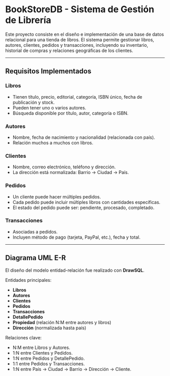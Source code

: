 # BookStoreDB - Sistema de Gestión de Librería

Este proyecto consiste en el diseño e implementación de una base de datos relacional para una tienda de libros. El sistema permite gestionar libros, autores, clientes, pedidos y transacciones, incluyendo su inventario, historial de compras y relaciones geográficas de los clientes.

---

##  Requisitos Implementados

### Libros
- Tienen título, precio, editorial, categoría, ISBN único, fecha de publicación y stock.
- Pueden tener uno o varios autores.
- Búsqueda disponible por título, autor, categoría o ISBN.

### Autores
- Nombre, fecha de nacimiento y nacionalidad (relacionada con país).
- Relación muchos a muchos con libros.

### Clientes
- Nombre, correo electrónico, teléfono y dirección.
- La dirección está normalizada: Barrio → Ciudad → País.

### Pedidos
- Un cliente puede hacer múltiples pedidos.
- Cada pedido puede incluir múltiples libros con cantidades específicas.
- El estado del pedido puede ser: pendiente, procesado, completado.

### Transacciones
- Asociadas a pedidos.
- Incluyen método de pago (tarjeta, PayPal, etc.), fecha y total.

---

##  Diagrama UML E-R

El diseño del modelo entidad-relación fue realizado con **DrawSQL**.


Entidades principales:

- **Libros**
- **Autores**
- **Clientes**
- **Pedidos**
- **Transacciones**
- **DetallePedido**
- **Propiedad** (relación N:M entre autores y libros)
- **Dirección** (normalizada hasta país)

Relaciones clave:

- N:M entre Libros y Autores.
- 1:N entre Clientes y Pedidos.
- 1:N entre Pedidos y DetallePedido.
- 1:1 entre Pedidos y Transacciones.
- 1:N entre País → Ciudad → Barrio → Dirección → Cliente.




